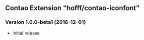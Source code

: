 Contao Extension "hofff/contao-iconfont"
-----------------------------------------

### Version 1.0.0-beta1 (2016-12-01) ###
- Initial release

